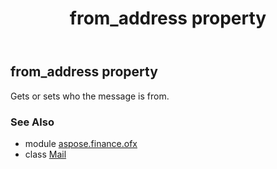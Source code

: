 ﻿---
title: from_address property
second_title: Aspose.Finance for Python via .NET API References
description: 
type: docs
weight: 40
url: /python-net/aspose.finance.ofx/mail/from_address/
is_root: false
---

## from_address property


Gets or sets who the message is from.

### See Also
* module [aspose.finance.ofx](../../)
* class [Mail](/finance/python-net/aspose.finance.ofx/mail)
